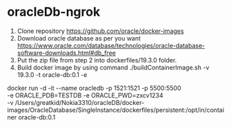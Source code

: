 # oracleDb-ngrok

1. Clone repository https://github.com/oracle/docker-images
2. Download oracle database as per you want https://www.oracle.com/database/technologies/oracle-database-software-downloads.html#db_free
3. Put the zip file from step 2 into  dockerfiles/19.3.0 folder.
4. Build docker image by using command  ./buildContainerImage.sh -v 19.3.0 -t oracle-db:0.1 -e     
  



docker run -d -it --name oracledb -p 1521:1521 -p 5500:5500 \
  -e ORACLE_PDB=TESTDB -e ORACLE_PWD=zxcv1234 \
  -v /Users/greatkid/Nokia3310/oracleDB/docker-images/OracleDatabase/SingleInstance/dockerfiles/persistent:/opt/in/container oracle-db:0.1 
